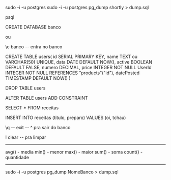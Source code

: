 sudo -i -u postgres
sudo -i -u postgres pg_dump shortly > dump.sql

psql

CREATE DATABASE banco

ou

\c banco   -- entra no banco

CREATE TABLE users(
	id SERIAL PRIMARY KEY,
    name TEXT ou VARCHAR(50) UNIQUE,
    data DATE DEFAULT NOW(),
    active BOOLEAN DEFAULT FALSE,
    numero DECIMAL,
    price INTEGER NOT NULL
    UserId INTEGER NOT NULL REFERENCES "products"("id"),
    datePosted TIMESTAMP DEFAULT NOW()
)

DROP TABLE users

ALTER TABLE users ADD CONSTRAINT 

SELECT * FROM receitas

INSERT INTO receitas (titulo, preparo) VALUES (oi, tchau)

\q --
exit -- ^ pra sair do banco

\! clear -- pra limpar

---
avg() - media
min() - menor
max() - maior
sum() - soma
count() - quantidade

---
sudo -i -u postgres pg_dump NomeBanco > dump.sql

